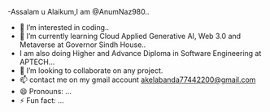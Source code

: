 -Assalam u Alaikum,I am @AnumNaz980..
- 👀 I’m interested in coding..
- 🌱 I’m currently learning Cloud Applied Generative AI, Web 3.0 and Metaverse at Governor Sindh House..
-    I am also doing Higher and Advance Diploma in Software Engineering at APTECH...
- 💞️ I’m looking to collaborate on any project.
- 📫 contact me on my gmail account akelabanda77442200@gmail.com
- 😄 Pronouns: ...
- ⚡ Fun fact: ...

